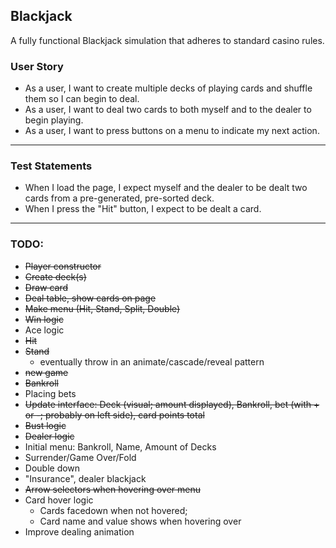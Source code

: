 ## Blackjack

A fully functional Blackjack simulation that adheres to standard casino rules.

### User Story
- As a user, I want to create multiple decks of playing cards and shuffle them so I can begin to deal.
- As a user, I want to deal two cards to both myself and to the dealer to begin playing.
- As a user, I want to press buttons on a menu to indicate my next action.

---
### Test Statements
- When I load the page, I expect myself and the dealer to be dealt two cards from a pre-generated, pre-sorted deck.
- When I press the "Hit" button, I expect to be dealt a card.

---
### TODO:
- ~~Player constructor~~
- ~~Create deck(s)~~
- ~~Draw card~~
- ~~Deal table, show cards on page~~
- ~~Make menu (Hit, Stand, Split, Double)~~
- ~~Win logic~~
- Ace logic
- ~~Hit~~
- ~~Stand~~
  - eventually throw in an animate/cascade/reveal pattern
- ~~new game~~
- ~~Bankroll~~
- Placing bets
- ~~Update interface: Deck (visual; amount displayed), Bankroll, bet (with + or -; probably on left side), card points total~~
- ~~Bust logic~~
- ~~Dealer logic~~
- Initial menu: Bankroll, Name, Amount of Decks
- Surrender/Game Over/Fold
- Double down
- "Insurance", dealer blackjack
- ~~Arrow selectors when hovering over menu~~
- Card hover logic
  - Cards facedown when not hovered;
  - Card name and value shows when hovering over
- Improve dealing animation
